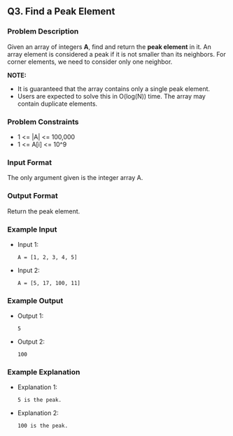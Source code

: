 ## Q3. Find a Peak Element

### Problem Description
Given an array of integers **A**, find and return the **peak element** in it. An array element is considered a peak if it is not smaller than its neighbors. For corner elements, we need to consider only one neighbor.

**NOTE:**
- It is guaranteed that the array contains only a single peak element.
- Users are expected to solve this in O(log(N)) time. The array may contain duplicate elements.

### Problem Constraints
- 1 <= |A| <= 100,000
- 1 <= A[i] <= 10^9

### Input Format
The only argument given is the integer array A.

### Output Format
Return the peak element.

### Example Input
- Input 1:
  ```
  A = [1, 2, 3, 4, 5]
  ```
- Input 2:
  ```
  A = [5, 17, 100, 11]
  ```

### Example Output
- Output 1:
  ```
  5
  ```
- Output 2:
  ```
  100
  ```

### Example Explanation
- Explanation 1:
  ```
  5 is the peak.
  ```
- Explanation 2:
  ```
  100 is the peak.
  ```
